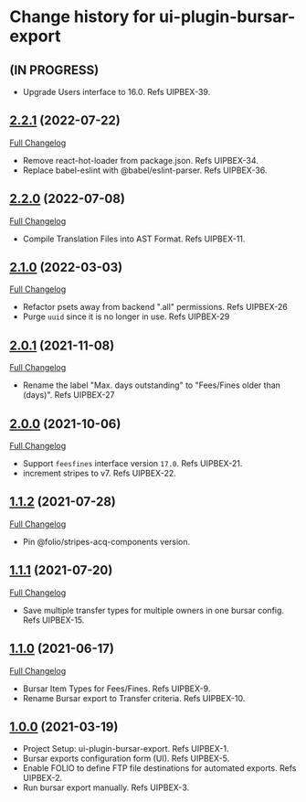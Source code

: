# Change history for ui-plugin-bursar-export

## (IN PROGRESS)
* Upgrade Users interface to 16.0. Refs UIPBEX-39.

## [2.2.1](https://github.com/folio-org/ui-plugin-bursar-export/tree/v2.2.1) (2022-07-22)
[Full Changelog](https://github.com/folio-org/ui-plugin-bursar-export/compare/v2.2.0...v2.2.1)
* Remove react-hot-loader from package.json. Refs UIPBEX-34.
* Replace babel-eslint with @babel/eslint-parser. Refs UIPBEX-36.

## [2.2.0](https://github.com/folio-org/ui-plugin-bursar-export/tree/v2.2.0) (2022-07-08)
[Full Changelog](https://github.com/folio-org/ui-plugin-bursar-export/compare/v2.1.0...v2.2.0)
* Compile Translation Files into AST Format. Refs UIPBEX-11.

## [2.1.0](https://github.com/folio-org/ui-plugin-bursar-export/tree/v2.1.0) (2022-03-03)
[Full Changelog](https://github.com/folio-org/ui-plugin-bursar-export/compare/v2.0.1...v2.1.0)
* Refactor psets away from backend ".all" permissions. Refs UIPBEX-26
* Purge `uuid` since it is no longer in use. Refs UIPBEX-29

## [2.0.1](https://github.com/folio-org/ui-plugin-bursar-export/tree/v2.0.1) (2021-11-08)
[Full Changelog](https://github.com/folio-org/ui-plugin-bursar-export/compare/v2.0.0...v2.0.1)
* Rename the label "Max. days outstanding" to "Fees/Fines older than (days)". Refs UIPBEX-27

## [2.0.0](https://github.com/folio-org/ui-plugin-bursar-export/tree/v2.0.0) (2021-10-06)
[Full Changelog](https://github.com/folio-org/ui-plugin-bursar-export/compare/v1.1.2...v2.0.0)
* Support `feesfines` interface version `17.0`. Refs UIPBEX-21.
* increment stripes to v7. Refs UIPBEX-22.

## [1.1.2](https://github.com/folio-org/ui-plugin-bursar-export/tree/v1.1.2) (2021-07-28)
[Full Changelog](https://github.com/folio-org/ui-plugin-bursar-export/compare/v1.1.1...v1.1.2)

* Pin @folio/stripes-acq-components version.

## [1.1.1](https://github.com/folio-org/ui-plugin-bursar-export/tree/v1.1.1) (2021-07-20)
[Full Changelog](https://github.com/folio-org/ui-plugin-bursar-export/compare/v1.1.0...v1.1.1)

* Save multiple transfer types for multiple owners in one bursar config. Refs UIPBEX-15.

## [1.1.0](https://github.com/folio-org/ui-plugin-bursar-export/tree/v1.1.0) (2021-06-17)
[Full Changelog](https://github.com/folio-org/ui-plugin-bursar-export/compare/v1.0.0...v1.1.0)

* Bursar Item Types for Fees/Fines. Refs UIPBEX-9.
* Rename Bursar export to Transfer criteria. Refs UIPBEX-10.

## [1.0.0](https://github.com/folio-org/ui-plugin-bursar-export/tree/v1.0.0) (2021-03-19)

* Project Setup: ui-plugin-bursar-export. Refs UIPBEX-1.
* Bursar exports configuration form (UI). Refs UIPBEX-5.
* Enable FOLIO to define FTP file destinations for automated exports. Refs UIPBEX-2.
* Run bursar export manually. Refs UIPBEX-3.
